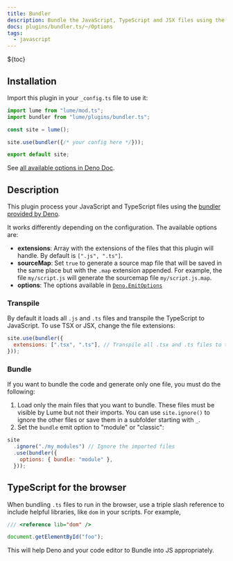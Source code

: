 ```yaml
---
title: Bundler
description: Bundle the JavaScript, TypeScript and JSX files using the bundler provided by `Deno.emit()`.
docs: plugins/bundler.ts/~/Options
tags:
  - javascript
---
```


${toc}

## Installation

Import this plugin in your `_config.ts` file to use it:

```js
import lume from "lume/mod.ts";
import bundler from "lume/plugins/bundler.ts";

const site = lume();

site.use(bundler({/* your config here */}));

export default site;
```

See
[all available options in Deno Doc](https://doc.deno.land/https/deno.land/x/lume/plugins/bundler.ts/~/Options).

## Description

This plugin process your JavaScript and TypeScript files using the
[bundler provided by Deno](https://deno.land/manual/tools/bundler).

It works differently depending on the configuration. The available options are:

- **extensions**: Array with the extensions of the files that this plugin will
  handle. By default is `[".js", ".ts"]`.
- **sourceMap**: Set `true` to generate a source map file that will be saved in
  the same place but with the `.map` extension appended. For example, the file
  `my/script.js` will generate the sourcemap file `my/script.js.map`.
- **options**: The options available in
  [`Deno.EmitOptions`](https://doc.deno.land/deno/unstable/~/Deno.EmitOptions)

### Transpile

By default it loads all `.js` and `.ts` files and transpile the TypeScript to
JavaScript. To use TSX or JSX, change the file extensions:

```js
site.use(bundler({
  extensions: [".tsx", ".ts"], // Transpile all .tsx and .ts files to typescript
}));
```

### Bundle

If you want to bundle the code and generate only one file, you must do the
following:

1. Load only the main files that you want to bundle. These files must be visible
   by Lume but not their imports. You can use `site.ignore()` to ignore the
   other files or save them in a subfolder starting with `_`.
2. Set the `bundle` emit option to "module" or "classic":

```js
site
  .ignore("./my_modules") // Ignore the imported files
  .use(bundler({
    options: { bundle: "module" },
  }));
```

## TypeScript for the browser

When bundling `.ts` files to run in the browser, use a triple slash reference to
include helpful libraries, like `dom` in your scripts. For example,

```ts
/// <reference lib="dom" />

document.getElementById("foo");
```

This will help Deno and your code editor to Bundle into JS appropriately.
